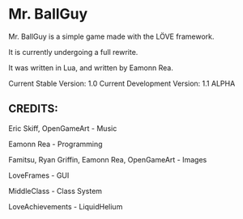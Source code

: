 Mr. BallGuy
===========

Mr. BallGuy is a simple game made with the LÖVE framework. 

It is currently undergoing a full rewrite.

It was written in Lua, and written by Eamonn Rea.

Current Stable Version: 1.0
Current Development Version: 1.1 ALPHA

CREDITS:
---------

Eric Skiff, OpenGameArt - Music 

Eamonn Rea - Programming

Famitsu, Ryan Griffin, Eamonn Rea, OpenGameArt - Images

LoveFrames - GUI

MiddleClass - Class System

LoveAchievements - LiquidHelium
